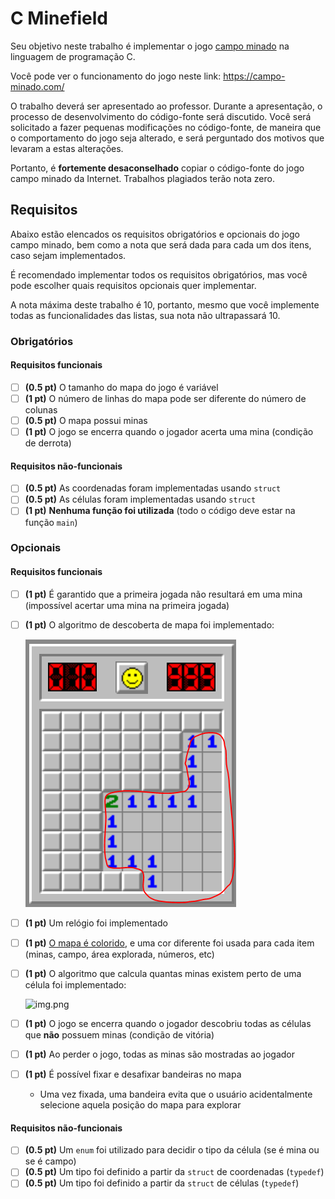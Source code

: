 # C Minefield

Seu objetivo neste trabalho é implementar o jogo [campo minado](https://pt.wikipedia.org/wiki/Campo_minado) na linguagem 
de programação C.

Você pode ver o funcionamento do jogo neste link: https://campo-minado.com/

O trabalho deverá ser apresentado ao professor. Durante a apresentação, o processo de desenvolvimento do código-fonte
será discutido. Você será solicitado a fazer pequenas modificações no código-fonte, de maneira que o comportamento do 
jogo seja alterado, e será perguntado dos motivos que levaram a estas alterações.

Portanto, é **fortemente desaconselhado** copiar o código-fonte do jogo campo minado da Internet. Trabalhos plagiados
terão nota zero.


## Requisitos

Abaixo estão elencados os requisitos obrigatórios e opcionais do jogo campo minado, bem como a nota que será dada para
cada um dos itens, caso sejam implementados.

É recomendado implementar todos os requisitos obrigatórios, mas você pode escolher quais requisitos opcionais quer 
implementar. 

A nota máxima deste trabalho é 10, portanto, mesmo que você implemente todas as funcionalidades das listas, sua nota não
ultrapassará 10.

### Obrigatórios

#### Requisitos funcionais

* [ ] **(0.5 pt)** O tamanho do mapa do jogo é variável
* [ ] **(1 pt)** O número de linhas do mapa pode ser diferente do número de colunas
* [ ] **(0.5 pt)** O mapa possui minas
* [ ] **(1 pt)** O jogo se encerra quando o jogador acerta uma mina (condição de derrota)

#### Requisitos não-funcionais

* [ ] **(0.5 pt)** As coordenadas foram implementadas usando `struct`
* [ ] **(0.5 pt)** As células foram implementadas usando `struct`
* [ ] **(1 pt)** **Nenhuma função foi utilizada** (todo o código deve estar na função `main`)

### Opcionais

#### Requisitos funcionais

* [ ] **(1 pt)** É garantido que a primeira jogada não resultará em uma mina (impossível acertar uma mina na primeira 
  jogada)
* [ ] **(1 pt)** O algoritmo de descoberta de mapa foi implementado:

  ![](imagens/descoberta.png)
      
* [ ] **(1 pt)** Um relógio foi implementado
* [ ] **(1 pt)** [O mapa é colorido](src/cores.c), e uma cor diferente foi usada para cada item (minas, campo, área 
      explorada, números, etc)
* [ ] **(1 pt)** O algoritmo que calcula quantas minas existem perto de uma célula foi implementado:
  
  ![img.png](imagens/número_minas.png)

* [ ] **(1 pt)** O jogo se encerra quando o jogador descobriu todas as células que **não** possuem minas (condição de 
      vitória)
* [ ] **(1 pt)** Ao perder o jogo, todas as minas são mostradas ao jogador
* [ ] **(1 pt)** É possível fixar e desafixar bandeiras no mapa
  * Uma vez fixada, uma bandeira evita que o usuário acidentalmente selecione aquela posição do mapa para explorar

#### Requisitos não-funcionais

* [ ] **(0.5 pt)** Um `enum` foi utilizado para decidir o tipo da célula (se é mina ou se é campo)
* [ ] **(0.5 pt)** Um tipo foi definido a partir da `struct` de coordenadas (`typedef`)
* [ ] **(0.5 pt)** Um tipo foi definido a partir da `struct` de células (`typedef`)